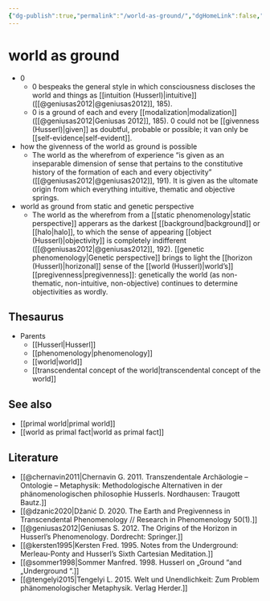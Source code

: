 ```yaml
---
{"dg-publish":true,"permalink":"/world-as-ground/","dgHomeLink":false,"dgPassFrontmatter":false}
---
```


# world as ground
- 0
	- 0 bespeaks the general style in which consciousness discloses the world and things as [[intuition (Husserl)|intuitive]] ([[@geniusas2012|@geniusas2012]], 185).
	- 0 is a ground of each and every [[modalization|modalization]] ([[@geniusas2012|Geniusas 2012]], 185). 0 could not be [[givenness (Husserl)|given]] as doubtful, probable or possible; it van only be [[self-evidence|self-evident]].
- how the givenness of the world as ground is possible
	- The world as the wherefrom of experience “is given as an inseparable dimension of sense that pertains to the constitutive history of the formation of each and every objectivity” ([[@geniusas2012|@geniusas2012]], 191). It is given as the ultomate origin from which everything intuitive, thematic and objective springs.
- world as ground from static and genetic perspective
	- The world as the wherefrom from a [[static phenomenology|static perspective]] apperars as the darkest [[background|background]] or [[halo|halo]], to which the sense of appearing [[object (Husserl)|objectivity]] is completely indifferent ([[@geniusas2012|@geniusas2012]], 192). [[genetic phenomenology|Genetic perspective]] brings to light the [[horizon (Husserl)|horizonal]] sense of the [[world (Husserl)|world’s]] [[pregivenness|pregivenness]]: genetically the world (as non-thematic, non-intuitive, non-objective) continues to determine objectivities as wordly.


## Thesaurus
- Parents
	- [[Husserl|Husserl]]
	- [[phenomenology|phenomenology]]
	- [[world|world]]
	- [[transcendental concept of the world|transcendental concept of the world]]


## See also
- [[primal world|primal world]]
- [[world as primal fact|world as primal fact]]



## Literature
- [[@chernavin2011|Chernavin G. 2011. Transzendentale Archäologie – Ontologie – Metaphysik: Methodologische Alternativen in der phänomenologischen philosophie Husserls. Nordhausen: Traugott Bautz.]]
- [[@dzanic2020|Džanić D. 2020. The Earth and Pregivenness in Transcendental Phenomenology // Research in Phenomenology 50(1).]]
- [[@geniusas2012|Geniusas S. 2012. The Origins of the Horizon in Husserl’s Phenomenology. Dordrecht: Springer.]]
- [[@kersten1995|Kersten Fred. 1995. Notes from the Underground: Merleau-Ponty and Husserl’s Sixth Cartesian Meditation.]]
- [[@sommer1998|Sommer Manfred. 1998. Husserl on „Ground “and „Underground “.]]
- [[@tengelyi2015|Tengelyi L. 2015. Welt und Unendlichkeit: Zum Problem phänomenologischer Metaphysik. Verlag Herder.]]